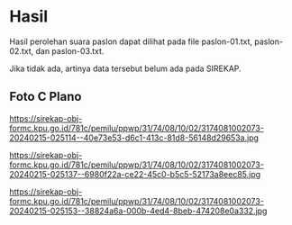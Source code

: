# Hasil

Hasil perolehan suara paslon dapat dilihat pada file paslon-01.txt, paslon-02.txt, dan paslon-03.txt.

Jika tidak ada, artinya data tersebut belum ada pada SIREKAP.

## Foto C Plano

https://sirekap-obj-formc.kpu.go.id/781c/pemilu/ppwp/31/74/08/10/02/3174081002073-20240215-025114--40e73e53-d6c1-413c-81d8-56148d29653a.jpg

https://sirekap-obj-formc.kpu.go.id/781c/pemilu/ppwp/31/74/08/10/02/3174081002073-20240215-025137--6980f22a-ce22-45c0-b5c5-52173a8eec85.jpg

https://sirekap-obj-formc.kpu.go.id/781c/pemilu/ppwp/31/74/08/10/02/3174081002073-20240215-025153--38824a6a-000b-4ed4-8beb-474208e0a332.jpg
